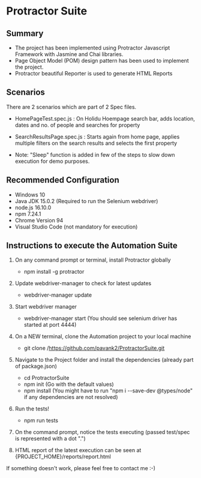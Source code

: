 # Protractor Suite

## Summary

- The project has been implemented using Protractor Javascript Framework with Jasmine and Chai libraries.
- Page Object Model (POM) design pattern has been used to implement the project.
- Protractor beautiful Reporter is used to generate HTML Reports

## Scenarios

There are 2 scenarios which are part of 2 Spec files.

- HomePageTest.spec.js : On Holidu Hoempage search bar, adds location, dates and no. of people and searches for property 
- SearchResultsPage.spec.js : Starts again from home page, applies multiple filters on the search results and selects the first property

- Note: "Sleep" function is added in few of the steps to slow down execution for demo purposes.
## Recommended Configuration
- Windows 10
- Java JDK 15.0.2 (Required to run the Selenium webdriver)
- node.js 16.10.0
- npm 7.24.1
- Chrome Version 94
- Visual Studio Code (not mandatory for execution)

## Instructions to execute the Automation Suite

1. On any command prompt or terminal, install Protractor globally

   - npm install -g protractor

2. Update webdriver-manager to check for latest updates

   - webdriver-manager update

3. Start webdriver manager

   - webdriver-manager start
     (You should see selenium driver has started at port 4444)

4. On a NEW terminal, clone the Automation project to your local machine

   - git clone /https://github.com/pavank2/ProtractorSuite.git

5. Navigate to the Project folder and install the dependencies (already part of package.json)

   - cd ProtractorSuite
   - npm init (Go with the default values)
   - npm install
     (You might have to run "npm i --save-dev @types/node" if any dependencies are not resolved)

6. Run the tests!

   - npm run tests

7. On the command prompt, notice the tests executing (passed test/spec is represented with a dot ".")

8. HTML report of the latest execution can be seen at {PROJECT_HOME}/reports/report.html

If something doesn't work, please feel free to contact me :-)
